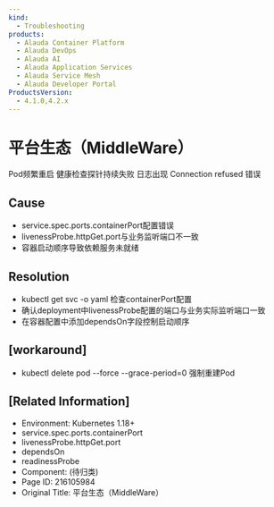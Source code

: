 ```yaml
---
kind:
  - Troubleshooting
products:
  - Alauda Container Platform
  - Alauda DevOps
  - Alauda AI
  - Alauda Application Services
  - Alauda Service Mesh
  - Alauda Developer Portal
ProductsVersion:
  - 4.1.0,4.2.x
---
```

<!-- A type of document that involves encountering a fault, diagnosing it, performing root cause analysis, and providing solutions. -->

# 平台生态（MiddleWare）

Pod频繁重启 健康检查探针持续失败 日志出现 Connection refused 错误

## Cause
- service.spec.ports.containerPort配置错误
- livenessProbe.httpGet.port与业务监听端口不一致
- 容器启动顺序导致依赖服务未就绪

## Resolution
- kubectl get svc <service-name> -o yaml 检查containerPort配置
- 确认deployment中livenessProbe配置的端口与业务实际监听端口一致
- 在容器配置中添加dependsOn字段控制启动顺序

## [workaround]
- kubectl delete pod <pod-name> --force --grace-period=0 强制重建Pod

## [Related Information]
- Environment: Kubernetes 1.18+
- service.spec.ports.containerPort
- livenessProbe.httpGet.port
- dependsOn
- readinessProbe
- Component: (待归类)
- Page ID: 216105984
- Original Title: 平台生态（MiddleWare）
